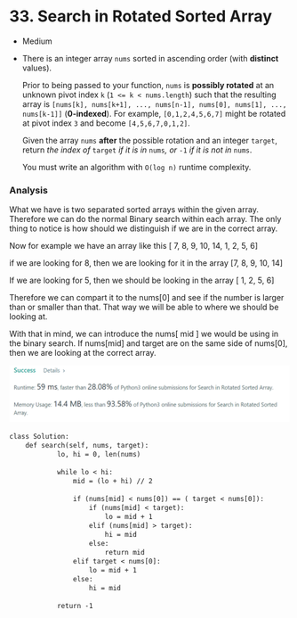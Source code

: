 # 33. Search in Rotated Sorted Array

* Medium
*   There is an integer array `nums` sorted in ascending order (with **distinct** values).

    Prior to being passed to your function, `nums` is **possibly rotated** at an unknown pivot index `k` (`1 <= k < nums.length`) such that the resulting array is `[nums[k], nums[k+1], ..., nums[n-1], nums[0], nums[1], ..., nums[k-1]]` (**0-indexed**). For example, `[0,1,2,4,5,6,7]` might be rotated at pivot index `3` and become `[4,5,6,7,0,1,2]`.

    Given the array `nums` **after** the possible rotation and an integer `target`, return _the index of_ `target` _if it is in_ `nums`_, or_ `-1` _if it is not in_ `nums`.

    You must write an algorithm with `O(log n)` runtime complexity.

### Analysis

What we have is two separated sorted arrays within the given array. Therefore we can do the normal Binary search within each array. The only thing to notice is how should we distinguish if we are in the correct array.&#x20;

Now for example we have an array like this \[ 7, 8, 9, 10, 14, 1, 2, 5, 6]

if we are looking for 8, then we are looking for it in the array \[7, 8, 9, 10, 14]

If we are looking for 5, then we should be looking in the array \[ 1, 2, 5, 6]

Therefore we can compart it to the nums\[0] and see if the number is larger than or smaller than that. That way we will be able to where we should be looking at.&#x20;

With that in mind, we can introduce the nums\[ mid ] we would be using in the binary search. If nums\[mid] and target are on the same side of nums\[0], then we are looking at the correct array.&#x20;

![](<../.gitbook/assets/image (19) (1) (1) (1) (1).png>)

```
class Solution:
    def search(self, nums, target):
            lo, hi = 0, len(nums)

            while lo < hi:
                mid = (lo + hi) // 2

                if (nums[mid] < nums[0]) == ( target < nums[0]):
                    if (nums[mid] < target):
                        lo = mid + 1
                    elif (nums[mid] > target):
                        hi = mid
                    else:
                        return mid
                elif target < nums[0]:
                    lo = mid + 1
                else:
                    hi = mid

            return -1
        
```
